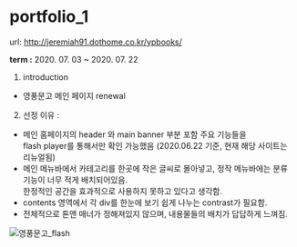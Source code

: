 # portfolio_1
url: http://jeremiah91.dothome.co.kr/ypbooks/
<p> <strong>term :</strong> 2020. 07. 03 ~ 2020. 07. 22 </p>

1. introduction
- 영풍문고 메인 페이지 renewal

2. 선정 이유 :
<ul>
<li>메인 홈페이지의 header 와 main banner 부분 포함 주요 기능들을<br> flash player를 통해서만 확인 가능했음 (2020.06.22 기준, 현재 해당 사이트는 리뉴얼됨) </li>
<li>메인 메뉴바에서 카테고리를 한곳에 작은 글씨로 몰아넣고, 정작 메뉴바에는 분류 기능이 너무 적게 배치되어있음.<br>한정적인 공간을 효과적으로 사용하지 못하고 있다고 생각함. </li>
<li>contents 영역에서 각 div를 한눈에 보기 쉽게 나누는 contrast가 필요함. </li>
<li>전체적으로 톤앤 매너가 정해져있지 않으며, 내용물들의 배치가 답답하게 느껴짐. </li>
</ul>

![영풍문고_flash](https://user-images.githubusercontent.com/74491172/113983771-49227780-9885-11eb-9e08-e07f57e2300c.jpg)
